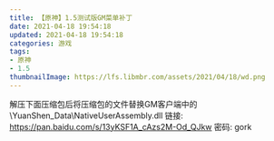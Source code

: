 ```yaml
---
title: 【原神】1.5测试版GM菜单补丁
date: 2021-04-18 19:54:18
updated: 2021-04-18 19:54:18
categories: 游戏
tags:
- 原神
- 1.5
thumbnailImage: https://lfs.libmbr.com/assets/2021/04/18/wd.png
---
```

解压下面压缩包后将压缩包的文件替换GM客户端中的 \YuanShen_Data\NativeUserAssembly.dll
链接: https://pan.baidu.com/s/13yKSF1A_cAzs2M-Od_QJkw  密码: gork
<!-- more -->
